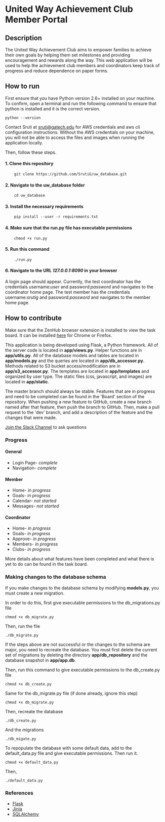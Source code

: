 # United Way Achievement Club Member Portal

## Description

The United Way Achievement Club aims to empower families to achieve their own goals by helping them set milestones and providing encouragement and rewards along the way. This web application will be used to help the achievement club members and coordinators keep track of progress and reduce dependence on paper forms. 

## How to run

First ensure that you have Python version 2.6+ installed on your machine. To confirm,
open a terminal and run the following command to ensure that python is installed and it is the correct version.

    python --version
    
Contact Sruti at sruti@gatech.edu for AWS credentials and aws cli configuration instructions. Without the AWS credentials on your machine, you will not be able to access the files and images when running the application locally.

Then, follow these steps.


#### 1. Clone this repository


        git clone https://github.com/SrutiG/uw_database.git
#### 2. Navigate to the uw_database folder

        cd uw_database
#### 3. Install the necessary requirements
    
        pip install --user -r requirements.txt
#### 4. Make sure that the run.py file has executable permissions

        chmod +x run.py
#### 5. Run this command

        ./run.py
#### 6. Navigate to the URL *127.0.0.1:8090* in your browser
   A login page should appear. Currently, the test coordinator has the credentials username:*user* and password:*password* and navigates to the coordinator home page. The test member has the credentials username:*srutig* and password:*password* and navigates to the member home page.

## How to contribute
Make sure that the ZenHub browser extension is installed to view the task board. It can be installed [here](https://www.zenhub.com/extension) for Chrome or Firefox.


This application is being developed using Flask, a Python framework. All of the server code is located in **app/views.py**. Helper functions are in **app/utils.py**. All of the database models and tables are located in **app/models.py** and the queries are located in **app/db_accessor.py**. Methods related to S3 bucket access/modification are in **app/s3_accessor.py**. The templates are located in **app/templates** and organized by user type. The static files (css, javascript, and images) are located in **app/static**.


The master branch should always be stable. Features that are in progress and need to be completed can be found in the 'Board' section of the repository. When pushing a new feature to GitHub, create a new branch named after that feature, then push the branch to GitHub. Then, make a pull request to the 'dev' branch, and add a description of the feature and the changes that were made.

[Join the Slack Channel](https://join.slack.com/t/achievement-club-db/shared_invite/enQtMzY3Nzk2NzExNjY5LWMxNDE0YTQwZDM5MWYwMDRkYTJmODViNTc2ODljMWZjMGE3YWE3ZDM5MmJmNTMzMmFhNWE4YjdkMTdhNWEzMjM) to ask questions

### Progress

#### General
* Login Page- *complete*
* Navigation- *complete*

#### Member
* Home- *in progress*
* Goals- *in progress*
* Calendar- *not started*
* Messages- *not started*

#### Coordinator
* Home- *in progress*
* Goals- *in progress*
* Approve- *in progress*
* Members- *in progress*
* Clubs- *in progress*

More details about what features have been completed and what there is yet to do can be found in the task board.

### Making changes to the database schema
If you make changes to the database schema by modifying **models.py**, you must create a new migration. 

In order to do this, first give executable permissions to the db_migrations.py file

    chmod +x db_migrate.py
Then, run the file
    
    ./db_migrate.py




If the steps above are not successful or the changes to the schema are major, you need to recreate the database. You must first delete the current set of migrations by deleting the directory **app/db_repository** and the database snapshot in **app/app.db**. 

Then, run this command to give executable permissions to the db_create.py file
                
    chmod +x db_create.py
Same for the db_migrate.py file (if done already, ignore this step)

    chmod +x db_migrate.py
Then, recreate the database
    
    ./db_create.py
And the migrations
    
    ./db_migate.py

To repopulate the database with some default data, add to the default_data.py file and give executable permissions. Then run it.

    chmod +x default_data.py
Then,

    ./default_data.py

### References

* [Flask](http://flask.pocoo.org/docs/0.12/)
* [Jinja](http://jinja.pocoo.org/)
* [SQLAlchemy](http://flask-sqlalchemy.pocoo.org/2.3/)
